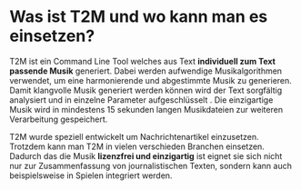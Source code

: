 # Was ist T2M und wo kann man es einsetzen?

  
T2M ist ein Command Line Tool welches aus Text **individuell zum Text passende Musik** generiert. Dabei werden aufwendige Musikalgorithmen verwendet, um eine harmonierende und abgestimmte Musik zu generieren. Damit klangvolle Musik generiert werden können wird der Text sorgfältig analysiert und in einzelne Parameter aufgeschlüsselt . Die einzigartige Musik wird in mindestens 15 sekunden langen Musikdateien zur weiteren Verarbeitung gespeichert.


T2M wurde speziell entwickelt um Nachrichtenartikel einzusetzen. Trotzdem kann man T2M in vielen verschieden Branchen einsetzen. Dadurch das die Musik **lizenzfrei und einzigartig** ist eignet sie sich nicht nur zur Zusammenfassung von journalistischen Texten, sondern kann auch beispielsweise in Spielen integriert werden.
